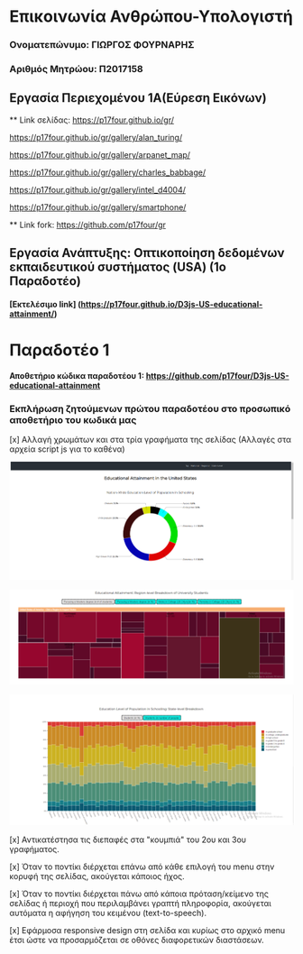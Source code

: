 # Επικοινωνία Ανθρώπου-Υπολογιστή

### Ονοματεπώνυμο: ΓΙΩΡΓΟΣ ΦΟΥΡΝΑΡΗΣ

### Αριθμός Μητρώου: Π2017158

## Εργασία Περιεχομένου 1Α(Εύρεση Εικόνων)
** Link σελίδας: https://p17four.github.io/gr/

https://p17four.github.io/gr/gallery/alan_turing/

https://p17four.github.io/gr/gallery/arpanet_map/

https://p17four.github.io/gr/gallery/charles_babbage/

https://p17four.github.io/gr/gallery/intel_d4004/

https://p17four.github.io/gr/gallery/smartphone/

** Link fork: https://github.com/p17four/gr


## Εργασία Ανάπτυξης: Οπτικοποίηση δεδομένων εκπαιδευτικού συστήματος (USA) (1o Παραδοτέο)
#### [Εκτελέσιμο link] (https://p17four.github.io/D3js-US-educational-attainment/)

# Παραδοτέο 1
#### Αποθετήριο κώδικα παραδοτέου 1:  https://github.com/p17four/D3js-US-educational-attainment
### Εκπλήρωση ζητούμενων πρώτου παραδοτέου στο προσωπικό αποθετήριο του κωδικά μας
[x] Αλλαγή χρωμάτων και στα τρία γραφήματα της σελίδας (Αλλαγές στα αρχεία script js για το καθένα)

![](Screenshot_1.png)	

![](Screenshot_2.png)	

![](Screenshot_3.png)	

[x] Αντικατέστησα τις διεπαφές στα "κουμπιά" του 2ου και 3ου γραφήματος.
 
 [x] Όταν το ποντίκι διέρχεται επάνω από κάθε επιλογή του menu στην κορυφή της σελίδας, ακούγεται κάποιος ήχος.
 
 [x] Όταν το ποντίκι διέρχεται πάνω από κάποια πρόταση/κείμενο της σελίδας ή περιοχή που περιλαμβάνει γραπτή πληροφορία, ακούγεται αυτόματα η αφήγηση του κειμένου (text-to-speech).
 
 [x] Εφάρμοσα responsive design στη σελίδα και κυρίως στο αρχικό menu έτσι ώστε να προσαρμόζεται σε οθόνες διαφορετικών διαστάσεων.

